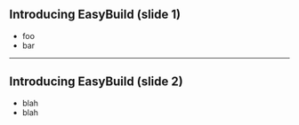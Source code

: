 ## Introducing EasyBuild (slide 1)

- foo
- bar

---

## Introducing EasyBuild (slide 2)

- blah
- blah

